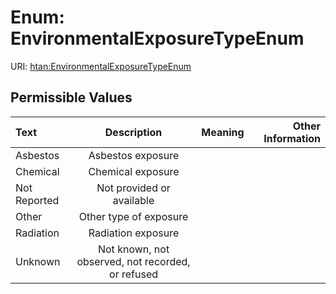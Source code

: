 
# Enum: EnvironmentalExposureTypeEnum



URI: [htan:EnvironmentalExposureTypeEnum](https://w3id.org/htan/EnvironmentalExposureTypeEnum)


## Permissible Values

| Text | Description | Meaning | Other Information |
| :--- | :---: | :---: | ---: |
| Asbestos | Asbestos exposure |  |  |
| Chemical | Chemical exposure |  |  |
| Not Reported | Not provided or available |  |  |
| Other | Other type of exposure |  |  |
| Radiation | Radiation exposure |  |  |
| Unknown | Not known, not observed, not recorded, or refused |  |  |

